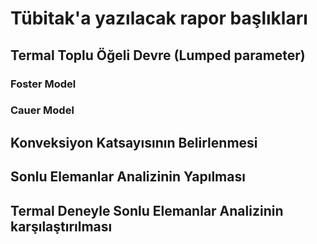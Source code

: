 # Tübitak'a yazılacak rapor başlıkları
## Termal Toplu Öğeli Devre (Lumped parameter)
### Foster Model
### Cauer Model
## Konveksiyon Katsayısının Belirlenmesi
## Sonlu Elemanlar Analizinin Yapılması
## Termal Deneyle Sonlu Elemanlar Analizinin karşılaştırılması
